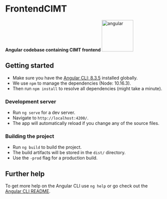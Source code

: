 # FrontendCIMT
**Angular codebase containing CIMT frontend**
<img src="https://angular.io/assets/images/logos/angular/angular.svg" alt="angular" width="100"/>


## Getting started

* Make sure you have the [Angular CLI: 8.3.5](https://github.com/angular/angular-cli#installation) installed globally. 
* We use `npm` to manage the dependencies (Node: 10.16.3). 
* Then run `npm install` to resolve all dependencies (might take a minute).
### Development server
* Run `ng serve` for a dev server. 
* Navigate to `http://localhost:4200/`. 
* The app will automatically reload if you change any of the source files.

### Building the project
* Run `ng build` to build the project.
* The build artifacts will be stored in the `dist/` directory. 
* Use the `-prod` flag for a production build.


## Further help

To get more help on the Angular CLI use `ng help` or go check out the [Angular CLI README](https://github.com/angular/angular-cli/blob/master/README.md).
